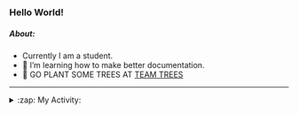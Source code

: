 ### Hello World!

##### About:
- Currently I am a student.
- 🌱 I’m learning how to make better documentation.
- 🌱 GO PLANT SOME TREES AT [TEAM TREES](https://teamtrees.org/)

---
<details>
  <summary>:zap: My Activity:</summary>
  
<!--START_SECTION:waka-->
![Code Time](http://img.shields.io/badge/Code%20Time-1%2C123%20hrs%2025%20mins-blue)

**I'm a Night 🦉** 

```text
🌞 Morning                1036 commits        ██░░░░░░░░░░░░░░░░░░░░░░░   07.95 % 
🌆 Daytime                4936 commits        █████████░░░░░░░░░░░░░░░░   37.88 % 
🌃 Evening                3733 commits        ███████░░░░░░░░░░░░░░░░░░   28.65 % 
🌙 Night                  3324 commits        ██████░░░░░░░░░░░░░░░░░░░   25.51 % 
```
📅 **I'm Most Productive on Wednesday** 

```text
Monday                   2079 commits        ████░░░░░░░░░░░░░░░░░░░░░   15.96 % 
Tuesday                  1585 commits        ███░░░░░░░░░░░░░░░░░░░░░░   12.17 % 
Wednesday                3072 commits        ██████░░░░░░░░░░░░░░░░░░░   23.58 % 
Thursday                 1453 commits        ███░░░░░░░░░░░░░░░░░░░░░░   11.15 % 
Friday                   1242 commits        ██░░░░░░░░░░░░░░░░░░░░░░░   09.53 % 
Saturday                 1209 commits        ██░░░░░░░░░░░░░░░░░░░░░░░   09.28 % 
Sunday                   2389 commits        █████░░░░░░░░░░░░░░░░░░░░   18.34 % 
```


📊 **This Week I Spent My Time On** 

```text
🔥 Editors: 
VS Code                  1 hr 52 mins        █████████████████████████   100.00 % 

🐱‍💻 Projects: 
praise                   1 hr 21 mins        ██████████████████░░░░░░░   72.48 % 
discord-bot              30 mins             ███████░░░░░░░░░░░░░░░░░░   26.86 % 
CSF22                    0 secs              ░░░░░░░░░░░░░░░░░░░░░░░░░   00.66 % 
```


 Last Updated on 20/05/2023 05:07:08 UTC
<!--END_SECTION:waka-->
</details>
